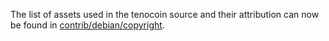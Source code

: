 The list of assets used in the tenocoin source and their attribution can now be found in [contrib/debian/copyright](../contrib/debian/copyright).
